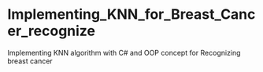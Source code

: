 # Implementing_KNN_for_Breast_Cancer_recognize
Implementing KNN algorithm with C#  and OOP concept for Recognizing breast cancer 
